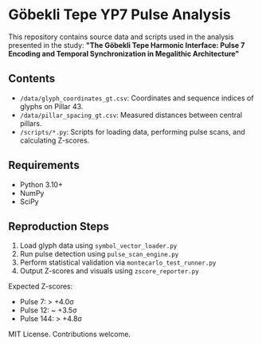 
# Göbekli Tepe YP7 Pulse Analysis

This repository contains source data and scripts used in the analysis presented in the study:
**"The Göbekli Tepe Harmonic Interface: Pulse 7 Encoding and Temporal Synchronization in Megalithic Architecture"**

## Contents

- `/data/glyph_coordinates_gt.csv`: Coordinates and sequence indices of glyphs on Pillar 43.
- `/data/pillar_spacing_gt.csv`: Measured distances between central pillars.
- `/scripts/*.py`: Scripts for loading data, performing pulse scans, and calculating Z-scores.

## Requirements

- Python 3.10+
- NumPy
- SciPy

## Reproduction Steps

1. Load glyph data using `symbol_vector_loader.py`
2. Run pulse detection using `pulse_scan_engine.py`
3. Perform statistical validation via `montecarlo_test_runner.py`
4. Output Z-scores and visuals using `zscore_reporter.py`

Expected Z-scores:
- Pulse 7: > +4.0σ
- Pulse 12: ~ +3.5σ
- Pulse 144: > +4.8σ

MIT License. Contributions welcome.

